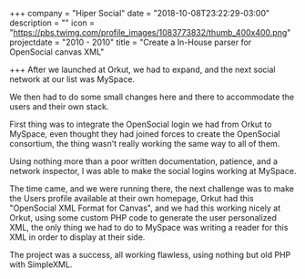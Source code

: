 +++
company = "Hiper Social"
date = "2018-10-08T23:22:29-03:00"
description = ""
icon = "https://pbs.twimg.com/profile_images/1083773832/thumb_400x400.png"
projectdate = "2010 - 2010"
title = "Create a In-House parser for OpenSocial canvas XML"

+++
After we launched at Orkut, we had to expand, and the next social network at our list was MySpace.

We then had to do some small changes here and there to accommodate the users and their own stack.

First thing was to integrate the OpenSocial login we had from Orkut to MySpace, even thought they had joined forces to create the OpenSocial consortium, the thing wasn't really working the same way to all of them.

Using nothing more than a poor written documentation, patience, and a network inspector, I was able to make the social logins working at MySpace.

The time came, and we were running there, the next challenge was to make the Users profile available at their own homepage, Orkut had this "OpenSocial XML Format for Canvas", and we had this working nicely at Orkut, using some custom PHP code to generate the user personalized XML, the only thing we had to do to MySpace was writing a reader for this XML in order to display at their side.

The project was a success, all working flawless, using nothing but old PHP with SimpleXML.